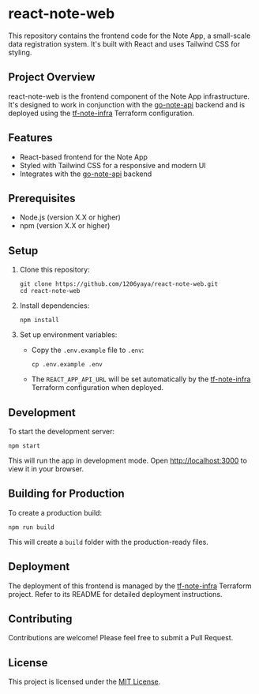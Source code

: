 # react-note-web

This repository contains the frontend code for the Note App, a small-scale data registration system. It's built with React and uses Tailwind CSS for styling.

## Project Overview

react-note-web is the frontend component of the Note App infrastructure. It's designed to work in conjunction with the [go-note-api](https://github.com/1206yaya/go-note-api) backend and is deployed using the [tf-note-infra](https://github.com/1206yaya/tf-note-infra) Terraform configuration.

## Features

- React-based frontend for the Note App
- Styled with Tailwind CSS for a responsive and modern UI
- Integrates with the [go-note-api](https://github.com/1206yaya/go-note-api) backend

## Prerequisites

- Node.js (version X.X or higher)
- npm (version X.X or higher)

## Setup

1. Clone this repository:

   ```
   git clone https://github.com/1206yaya/react-note-web.git
   cd react-note-web
   ```

2. Install dependencies:

   ```
   npm install
   ```

3. Set up environment variables:
   - Copy the `.env.example` file to `.env`:
     ```
     cp .env.example .env
     ```
   - The `REACT_APP_API_URL` will be set automatically by the [tf-note-infra](https://github.com/1206yaya/tf-note-infra) Terraform configuration when deployed.

## Development

To start the development server:

```
npm start
```

This will run the app in development mode. Open [http://localhost:3000](http://localhost:3000) to view it in your browser.

## Building for Production

To create a production build:

```
npm run build
```

This will create a `build` folder with the production-ready files.

## Deployment

The deployment of this frontend is managed by the [tf-note-infra](https://github.com/1206yaya/tf-note-infra) Terraform project. Refer to its README for detailed deployment instructions.

## Contributing

Contributions are welcome! Please feel free to submit a Pull Request.

## License

This project is licensed under the [MIT License](https://choosealicense.com/licenses/mit/).
